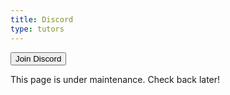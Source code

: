 ```yaml
---
title: Discord
type: tutors
---
```


<button onclick='window.open("https://discord.gg/aPbNBn7w7u")'>Join Discord</button>

This page is under maintenance. Check back later!